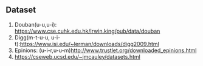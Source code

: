 ## Dataset

1. Douban(u-u,u-i): https://www.cse.cuhk.edu.hk/irwin.king/pub/data/douban
2. Digg(m-t-u-u, u-i-t):https://www.isi.edu/~lerman/downloads/digg2009.html
3. Epinions: (u-i-r,u-u-m)http://www.trustlet.org/downloaded_epinions.html
4. https://cseweb.ucsd.edu/~jmcauley/datasets.html
